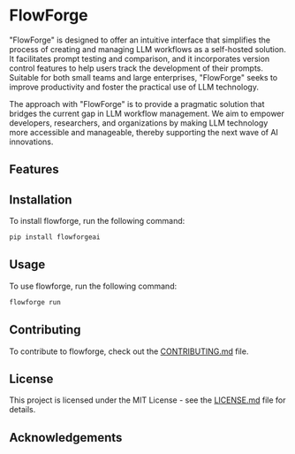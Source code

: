 # FlowForge

"FlowForge" is designed to offer an intuitive interface that simplifies the process of creating and managing LLM workflows as a self-hosted solution. It facilitates prompt testing and comparison, and it incorporates version control features to help users track the development of their prompts. Suitable for both small teams and large enterprises, "FlowForge" seeks to improve productivity and foster the practical use of LLM technology.

The approach with "FlowForge" is to provide a pragmatic solution that bridges the current gap in LLM workflow management. We aim to empower developers, researchers, and organizations by making LLM technology more accessible and manageable, thereby supporting the next wave of AI innovations.

## Features

## Installation

To install flowforge, run the following command:

```bash
pip install flowforgeai
```


## Usage

To use flowforge, run the following command:

```bash
flowforge run
```

## Contributing

To contribute to flowforge, check out the [CONTRIBUTING.md](CONTRIBUTING.md) file.

## License

This project is licensed under the MIT License - see the [LICENSE.md](LICENSE.md) file for details.

## Acknowledgements